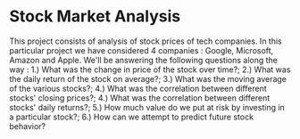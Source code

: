 # Stock Market Analysis
 This project consists of analysis of stock prices of tech companies. In this particular project we have considered 4 companies : Google, Microsoft, Amazon and Apple. We'll be answering the following questions along the way : 1.) What was the change in price of the stock over time?; 2.) What was the daily return of the stock on average?; 3.) What was the moving average of the various stocks?; 4.) What was the correlation between different stocks' closing prices?; 4.) What was the correlation between different stocks' daily returns?; 5.) How much value do we put at risk by investing in a particular stock?; 6.) How can we attempt to predict future stock behavior? 
